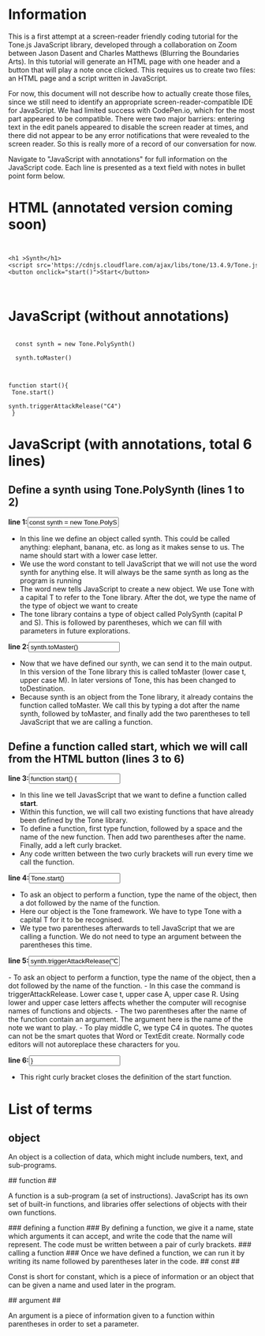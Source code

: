 # Information # 
<p>
  This is a first attempt at a screen-reader friendly coding tutorial for the Tone.js JavaScript library, developed through a collaboration on Zoom between Jason Dasent and Charles Matthews (Blurring the Boundaries Arts). In this tutorial will generate an HTML page with one header and a button that will play a note once clicked.  This requires us to create two files: an HTML page and a script written in JavaScript.
</p>
<p>
  For now, this document will not describe how to actually create those files, since we still need to identify an appropriate screen-reader-compatible IDE for JavaScript. We had limited success with CodePen.io, which for the most part appeared to be compatible. There were two major barriers: entering text in the edit panels appeared to disable the screen reader at times, and there did not appear to be any error notifications that were revealed to the screen reader. So this is really more of a record of our conversation for now.
  </p>
<p>
  Navigate to "JavaScript with annotations" for full information on the JavaScript code. Each line is presented as a text field with notes in bullet point form below.
</p>

# HTML (annotated version coming soon) # 
<code>
<pre>
&lt;h1 &gt;Synth&lt;/h1&gt;
&lt;script src='https://cdnjs.cloudflare.com/ajax/libs/tone/13.4.9/Tone.js'&gt;&lt;/script&gt;
&lt;button onclick="start()"&gt;Start&lt;/button&gt;
</pre>
</code>

# JavaScript (without annotations) # 
<code>
  const synth = new Tone.PolySynth()<br>
  synth.toMaster()<br>

  function start(){<br>
  Tone.start()<br>
  synth.triggerAttackRelease("C4")<br>
  }
</code>

# JavaScript (with annotations, total 6 lines) # 
## Define a synth using Tone.PolySynth (lines 1 to 2) ## 
<p><b>line 1:</b><input type=text value="const synth = new Tone.PolySynth()"></input></p>

- In this line we define an object called synth. This could be called anything: elephant, banana, etc. as long as it makes sense to us. The name should start with a lower case letter.
- We use the word constant to tell JavaScript that we will not use the word synth for anything else. It will always be the same synth as long as the program is running
- The word new tells JavaScript to create a new object. We use Tone with a capital T to refer to the Tone library. After the dot, we type the name of the type of object we want to create
- The tone library contains a type of object called PolySynth (capital P and S). This is followed by parentheses, which we can fill with parameters in future explorations.
  
<p><b>line 2:</b><input value="synth.toMaster()" type=text></input>

- Now that we have defined our synth, we can send it to the main output. In this version of the Tone library this is called toMaster (lower case t, upper case M). In later versions of Tone, this has been changed to toDestination.
- Because synth is an object from the Tone library, it already contains the function called toMaster. We call this by typing a dot after the name synth, followed by toMaster, and finally add the two parentheses to tell JavaScript that we are calling a function.

## Define a function called start, which we will call from the <strong>HTML</strong> button (lines 3 to 6) ## 
<p><b>line 3:</b><input value="function start() {" type=text></input></p>

- In this line we tell JavasScript that we want to define a function called <strong>start</strong>. 
- Within this function, we will call two existing functions that have already been defined by the Tone library.
- To define a function, first type function, followed by a space and the name of the new function. Then add two parentheses after the name. Finally, add a left curly bracket.
- Any code written between the two curly brackets will run every time we call the function.
  
<p><b>line 4:</b><input value="Tone.start()" type=text></input></p>

- To ask an object to perform a function, type the name of the object, then a dot followed by the name of the function.
- Here our object is the Tone framework. We have to type Tone with a capital T for it to be recognised.
- We type two parentheses afterwards to tell JavaScript that we are calling a function. We do not need to type an argument between the parentheses this time.

<p><b>line 5:</b><input value='synth.triggerAttackRelease("C4")' type=text></input></p>
- To ask an object to perform a function, type the name of the object, then a dot followed by the name of the function.
- In this case the command is triggerAttackRelease. Lower case t, upper case A, upper case R. Using lower and upper case letters affects whether the computer will recognise names of functions and objects.
- The two parentheses after the name of the function contain an argument. The argument here is the name of the note we want to play.
- To play middle C, we type C4 in quotes.  The quotes can not be the smart quotes that Word or TextEdit create. Normally code editors will not autoreplace these characters for you.
<p><b>line 6:</b><input value='}' type=text></input></p>

- This right curly bracket closes the definition of the start function.


# List of terms # 
## object ## 

<p>An object is a collection of data, which might include numbers, text, and sub-programs.</p>
## function ## 
<p>A function is a sub-program (a set of instructions). JavaScript has its own set of built-in functions, and libraries offer selections of objects with their own functions.</p>
### defining a function ###
By defining a function, we give it a name, state which arguments it can accept, and write the code that the name will represent. The code must be written between a pair of curly brackets.
### calling a function ###
Once we have defined a function, we can run it by writing its name followed by parentheses later in the code.
## const ## 
<p>Const is short for constant, which is a piece of information or an object that can be given a name and used later in the program.</p>
## argument ## 
<p>An argument is a piece of information given to a function within parentheses in order to set a parameter.</p>
